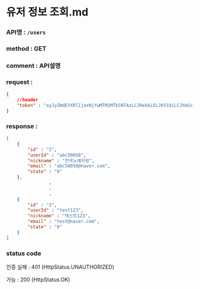 # 유저 정보 조회.md
### API명 : `/users`

### method : GET

### comment : API설명

### request :
~~~json
{
    //header
    "token" : "eyJyZWdEYXRlIjoxNjYwMTM2MTk5NTAzLCJ0eXAiOiJKV1QiLCJhbGciOiJIUzI1NiJ9.eyJ1c2VyTnVtIjoiMSIsImV4cCI6MTY2MDE0Njk5OX0.7UY6H0J0Qmlr_noKHsncJIuQY6rKMWe7pdb2kFNDAes"
}
~~~


### response :
~~~json
[
    {
        "id" : "2",
        "userId" : "abc50050",
        "nickname" : "전국노예자랑",
        "email" : "abc50050@naver.com",
        "state" : "0"
    },
                .
                .
                .
    {
        "id" : "3",
        "userId" : "test123",
        "nickname" : "테스트123",
        "email" : "test@naver.com",
        "state" : "0"
    }
]
~~~
### status code
인증 실패 : 401 (HttpStatus.UNAUTHORIZED)

가능 : 200 (HttpStatus.OK)